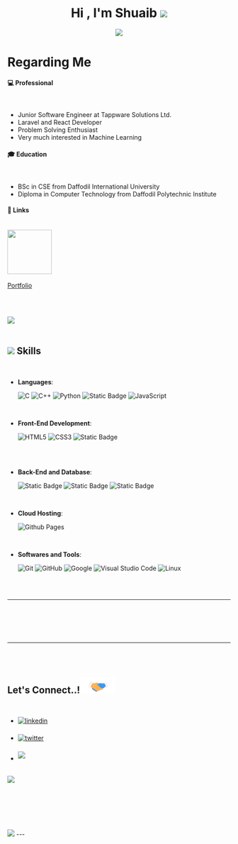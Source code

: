 <h1 align="center"><b>Hi , I'm Shuaib </b><img src="https://media.giphy.com/media/hvRJCLFzcasrR4ia7z/giphy.gif" width="35"></h1>

<p align="center">
  <a href="https://github.com/Shuaibbinreza"><img src="https://readme-typing-svg.herokuapp.com?font=Time+New+Roman&color=cyan&size=25&center=true&vCenter=true&width=600&height=100&lines=Computer+Science+Graduate,;Problem+Solving+and+Enthusiast,;Love+to+solve+problem+and+work+with+data,;Love+to+learn+new+stuffs..<3"></a>
</p>

<!-- <picture><img src = "https://avatars.githubusercontent.com/u/42146647?v=4" width = 200px height=200px></picture>  -->
<h1>Regarding Me</h1>
<h4>💻 Professional</h4>
<br>

- Junior Software Engineer at Tappware Solutions Ltd.
- Laravel and React Developer
- Problem Solving Enthusiast
- Very much interested in Machine Learning


<h4>🎓 Education</h4>
<br>

- BSc in CSE from Daffodil International University
- Diploma in Computer Technology from Daffodil Polytechnic Institute

<h4>🔗 Links</h4>
<br>
<a href="https://sites.google.com/view/shuaib-binreza/home" target='black'>
	<img src="https://github.com/Shuaibbinreza/Shuaibbinreza/assets/42146647/c07af882-019f-4423-81dd-b891dc55170c" width= 100px height=100px><br>
	<p>Portfolio</p>
</a>

<br><br>

<img src="https://user-images.githubusercontent.com/73097560/115834477-dbab4500-a447-11eb-908a-139a6edaec5c.gif"><br><br>

## <img src="https://media2.giphy.com/media/QssGEmpkyEOhBCb7e1/giphy.gif?cid=ecf05e47a0n3gi1bfqntqmob8g9aid1oyj2wr3ds3mg700bl&rid=giphy.gif" width ="25"><b> Skills</b>
<br>

<p align="center">

- **Languages**:
    
    ![C](https://img.shields.io/badge/C%20-%232370ED.svg?style=for-the-badge&logo=c&logoColor=white)
    ![C++](https://img.shields.io/badge/C++%20-%2300599C.svg?style=for-the-badge&logo=c%2B%2B&logoColor=white)
    ![Python](https://img.shields.io/badge/Python%20-%2314354C.svg?style=for-the-badge&logo=python&logoColor=white)
    ![Static Badge](https://img.shields.io/badge/Java-blue?style=for-the-badge&logo=java&logoColor=red)
  ![JavaScript](https://img.shields.io/badge/JavaScript%20-%23F7DF1E.svg?style=for-the-badge&logo=javascript&logoColor=black)

<br>   
    
- **Front-End Development**:

   ![HTML5](https://img.shields.io/badge/HTML5%20-%23E34F26.svg?style=for-the-badge&logo=html5&logoColor=white)
   ![CSS3](https://img.shields.io/badge/CSS%20-%231572B6.svg?style=for-the-badge&logo=css3&logoColor=white)
   ![Static Badge](https://img.shields.io/badge/react-blue?style=for-the-badge&logo=react&logoColor=black)


<br>

<br>   
    
- **Back-End and Database**:

   ![Static Badge](https://img.shields.io/badge/Spring%20Boot-%236DB33F?style=for-the-badge&logo=springboot&logoColor=black)
   ![Static Badge](https://img.shields.io/badge/Firebase-%23FFCA28?style=for-the-badge&logo=firebase&logoColor=black)
   ![Static Badge](https://img.shields.io/badge/MySQL-%234479A1?style=for-the-badge&logo=mysql&logoColor=white)


<br>

- **Cloud Hosting**:

    ![Github Pages](https://img.shields.io/badge/GitHub%20Pages-%23327FC7.svg?style=for-the-badge&logo=github&logoColor=white)
    
<br>

- **Softwares and Tools**:

    ![Git](https://img.shields.io/badge/git-%23F05033.svg?style=for-the-badge&logo=git&logoColor=white)
    ![GitHub](https://img.shields.io/badge/github-%23121011.svg?style=for-the-badge&logo=github&logoColor=white)
    ![Google](https://img.shields.io/badge/google-%234285F4.svg?style=for-the-badge&logo=google&logoColor=white)
    ![Visual Studio Code](https://img.shields.io/badge/Visual%20Studio%20Code-0078d7.svg?style=for-the-badge&logo=visual-studio-code&logoColor=white)
    ![Linux](https://img.shields.io/badge/Linux-FCC624?style=for-the-badge&logo=linux&logoColor=black) 


</p>

<br>
<br>

-----

<br>

<!--
## <img src="https://media.giphy.com/media/iY8CRBdQXODJSCERIr/giphy.gif" width="35"><b> Github Stats </b>
<br>


<div align="center">

<a href="https://github.com/Shuaibbinreza">
  <img src="https://github-readme-stats.vercel.app/api?username=Shuaibbinreza&include_all_commits=true&count_private=true&show_icons=true&line_height=20&title_color=7A7ADB&icon_color=2234AE&text_color=D3D3D3&bg_color=0,000000,130F40" width="450"/>
  <img src="https://github-readme-stats.vercel.app/api/top-langs?username=0xabdulkhalid&show_icons=true&locale=en&layout=compact&line_height=20&title_color=7A7ADB&icon_color=2234AE&text_color=D3D3D3&bg_color=0,000000,130F40" width="375"  alt="0xabdulkhalid"/>

</a>
</div>
-->

<br>
<br>
<br>

-----

<br>
<br>

## <b> Let's Connect..!</b><img src="https://github.com/0xAbdulKhalid/0xAbdulKhalid/raw/main/assets/mdImages/handshake.gif" width ="80">
<br>
<div align='left'>

<ul>

<li>
<a href="https://www.linkedin.com/in/shuaib-bin-reza/" target="_blank">
<img src="https://img.shields.io/badge/linkedin: shuaibbinreza-%2300acee.svg?color=405DE6&style=for-the-badge&logo=linkedin&logoColor=white" alt=linkedin style="margin-bottom: 5px;"/>
</a>
</li>

<br>

<li>
<a href="https://twitter.com/Shuaib_Bin_Reza" target="_blank">
<img src="https://img.shields.io/badge/twitter:  shuaibbinreza-%2300acee.svg?color=1DA1F2&style=for-the-badge&logo=twitter&logoColor=white" alt=twitter style="margin-bottom: 5px;"/>
</a>
</li>

<br>

<li>
<a href="mailto:shuaib6950@gmail.com" target="_blank">
<img src="https://img.shields.io/badge/gmail:  shuaib6950-%23EA4335.svg?style=for-the-badge&logo=gmail&logoColor=white" t=mail style="margin-bottom: 5px;" />
</a>
</li>
	
</ul>
</div>

<br>
<img src="https://user-images.githubusercontent.com/73097560/115834477-dbab4500-a447-11eb-908a-139a6edaec5c.gif">
<br>
<br>
<br>
<br>
<br>
<br>
<br>
<img src = "https://scontent.fdac24-4.fna.fbcdn.net/v/t39.30808-6/398160336_2118187771859961_4213255546685036279_n.jpg?stp=dst-jpg_s960x960&_nc_cat=109&ccb=1-7&_nc_sid=783fdb&_nc_eui2=AeFMJ_iJsVtJFPu3K4CxMUKTlDQZMx_E-qmUNBkzH8T6qceRO1otZIhDCxv22vQMCBzb_ykdNJPHgON2OY_Cx3vs&_nc_ohc=RGb0FB7Ufh0AX99Lv3c&_nc_ht=scontent.fdac24-4.fna&oh=00_AfCpjWQE2ALfIzoR_bDnAKZqGA_pWIT7iKCrwQld7UvdJQ&oe=65A2B666" width = auto height=auto></picture>
---

<br>
